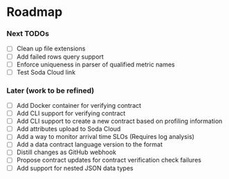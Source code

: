 # Roadmap

### Next TODOs
* [ ] Clean up file extensions
* [ ] Add failed rows query support
* [ ] Enforce uniqueness in parser of qualified metric names
* [ ] Test Soda Cloud link

### Later (work to be refined)
* [ ] Add Docker container for verifying contract
* [ ] Add CLI support for verifying contract
* [ ] Add CLI support to create a new contract based on profiling information
* [ ] Add attributes upload to Soda Cloud
* [ ] Add a way to monitor arrival time SLOs (Requires log analysis)
* [ ] Add a data contract language version to the format
* [ ] Distill changes as GitHub webhook
* [ ] Propose contract updates for contract verification check failures
* [ ] Add support for nested JSON data types
